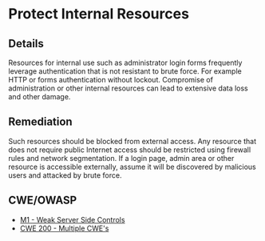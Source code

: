 # Protect Internal Resources

## Details 

Resources for internal use such as administrator login forms frequently leverage authentication that is not resistant to brute force. For example HTTP or forms authentication without lockout. Compromise of administration or other internal resources can lead to extensive data loss and other damage.

## Remediation

Such resources should be blocked from external access.   Any resource that does not require public Internet access should be restricted using firewall rules and network segmentation. If a login page, admin area or other resource is accessible externally, assume it will be discovered by malicious users and attacked by brute force.

## CWE/OWASP

 * [M1 - Weak Server Side Controls](https://www.owasp.org/index.php/Mobile_Top_10_2014-M1)
 * [CWE 200 - Multiple CWE's](http://cwe.mitre.org/data/definitions/200.html)
